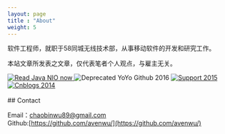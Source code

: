 ```yaml
---
layout: page
title : "About"
weight: 5
---
```


软件工程师，就职于58同城无线技术部，从事移动软件的开发和研究工作。

本站文章所发表之文章，仅代表笔者个人观点，与雇主无关。

<script src="{{ site.baseurl}}/slider/js-image-slider.js"></script>
<link rel="stylesheet" href="{{ site.baseurl}}/slider/js-image-slider.css">

<div id="sliderFrame">
    <div id="slider">
        <a href="http://java-nio.avenwu.net" target="_blank">
            <img src="{{ site.baseurl }}/assets/images/java-nio-720.png" alt="Read Java NIO now" />
        </a>
        <img src="{{ site.baseurl }}/assets/images/yoyo-1024-500.png" alt="Deprecated YoYo Github 2016"/>
        <a href="https://github.com/avenwu/support" target="_blank">
        	<img src="{{ site.baseurl }}/assets/images/support-1024-500.png" alt="Support 2015" />
        </a>
        <a href="http://blog.hacktons.cn/cnblogs/" target="_blank">
        	<img src="{{ site.baseurl }}/assets/images/cnblogs-1024-500.png" alt="Cnblogs 2014" />
        </a>
    </div>
</div>
<br>
## Contact

Email：<chaobinwu89@gmail.com>  
Github:[https://github.com/avenwu/](https://github.com/avenwu/)